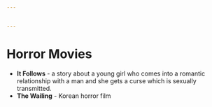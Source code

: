 ```yaml
---


---
```


<h1 id="horror-movies">Horror Movies</h1>
<ul>
<li><strong>It Follows</strong> - a story about a young girl who comes into a romantic relationship with a man and she gets a curse which is sexually transmitted.</li>
<li><strong>The Wailing</strong> - Korean horror film</li>
</ul>

